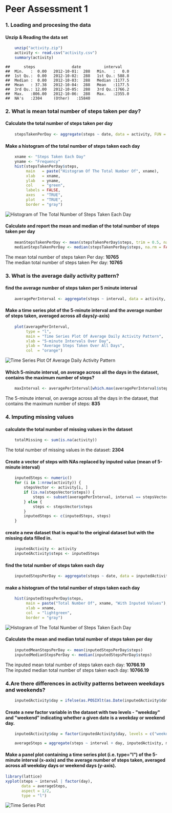Peer Assessment 1
========================================================

### 1. Loading and procesing the data


#### Unzip & Reading the data set


```r
    unzip("activity.zip")
    activity <- read.csv("activity.csv")
    summary(activity)
```

```
##      steps                date          interval     
##  Min.   :  0.00   2012-10-01:  288   Min.   :   0.0  
##  1st Qu.:  0.00   2012-10-02:  288   1st Qu.: 588.8  
##  Median :  0.00   2012-10-03:  288   Median :1177.5  
##  Mean   : 37.38   2012-10-04:  288   Mean   :1177.5  
##  3rd Qu.: 12.00   2012-10-05:  288   3rd Qu.:1766.2  
##  Max.   :806.00   2012-10-06:  288   Max.   :2355.0  
##  NA's   :2304     (Other)   :15840
```


### 2. What is mean total number of steps taken per day?


#### Calculate the total number of steps taken per day


```r
    stepsTakenPerDay <- aggregate(steps ~ date, data = activity, FUN = sum, na.rm =TRUE)
```



#### Make a histogram of the total number of steps taken each day

```r
    xname <- "Steps Taken Each Day"
    yname <- "Frequency"
    hist(stepsTakenPerDay$steps,  
         main   = paste("Histogram Of The Total Number Of", xname), 
         xlab   = xname, 
         ylab   = yname, 
         col    = "green", 
         labels = FALSE,
         axes   = "TRUE",
         plot   = "TRUE",
         border = "gray")
```

<img src="figure/unnamed-chunk-2-1.png" title="Histogram of The Total Number of Steps Taken Each Day" alt="Histogram of The Total Number of Steps Taken Each Day" style="display: block; margin: auto;" />


#### Calculate and report the mean and median of the total number of steps taken per day


```r
    meanStepsTakenPerDay <- mean(stepsTakenPerDay$steps, trim = 0.5, na.rm = FALSE)
    medianStepsTakenPerDay <- median(stepsTakenPerDay$steps, na.rm = FALSE)
```

The mean total number of steps taken Per day: **10765**  
The median total number of steps taken Per day: **10765**



### 3. What is the average daily activity pattern?



#### find the average number of steps taken per 5 minute interval


```r
    averagePerInterval <- aggregate(steps ~ interval, data = activity, FUN = mean)
```

#### Make a time series plot of the 5-minute interval and the average number of steps taken, averaged across all days(y-axis)

```r
    plot(averagePerInterval, 
         type = "l", 
         main = "Time Series Plot Of Average Daily Activity Pattern", 
         xlab = "5-minute Intervals Over Day", 
         ylab = "Average Steps Taken Over All Days", 
         col  = "orange")
```

<img src="figure/unnamed-chunk-5-1.png" title="Time Series Plot Of Average Daily Activity Pattern" alt="Time Series Plot Of Average Daily Activity Pattern" style="display: block; margin: auto;" />

#### Which 5-minute interval, on average across all the days in the dataset, contains the maximum number of steps?


```r
    maxInterval <- averagePerInterval[which.max(averagePerInterval$steps), "interval"]
```



The 5-minute interval, on average across all the days in the dataset, that contains the maximum number of steps: **835**


### 4. Imputing missing values



#### calculate the total number of missing values in the dataset

```r
    totalMissing <- sum(is.na(activity))
```

The total number of missing values in the dataset: **2304**



#### Create a vector of steps with NAs replaced by inputed value (mean of 5-minute interval)


```r
    inputedSteps <- numeric()
    for (i in 1:nrow(activity)) {
        stepsVector <- activity[i, ]
        if (is.na(stepsVector$steps)) {
            steps <- subset(averagePerInterval, interval == stepsVector$interval)$steps
        } else {
            steps <- stepsVector$steps
        } 
        inputedSteps <- c(inputedSteps, steps)
    }
```



#### create a new dataset that is equal to the original dataset but with the missing data filled in.


```r
    inputedActivity <- activity
    inputedActivity$steps <- inputedSteps
```



#### find the total number of steps taken each day

```r
    inputedStepsPerDay <- aggregate(steps ~ date, data = inputedActivity, FUN = sum)
```



#### make a histogram of the total number of steps taken each day

```r
    hist(inputedStepsPerDay$steps, 
         main = paste("Total Number Of", xname, "With Inputed Values"), 
         xlab = xname, 
         col  = "lightgreen",
         border = "gray")
```

<img src="figure/unnamed-chunk-11-1.png" title="Histogram of The Total Number of Steps Taken Each Day" alt="Histogram of The Total Number of Steps Taken Each Day" style="display: block; margin: auto;" />


#### Calculate the mean and median total number of steps taken per day


```r
    inputedMeanStepsPerDay <- mean(inputedStepsPerDay$steps)
    inputedMedianStepsPerDay <- median(inputedStepsPerDay$steps)
```

The inputed mean total number of steps taken each day: **10766.19**  
The inputed median total number of steps taken each day: **10766.19**




### 4.Are there differences in activity patterns between weekdays and weekends?


```r
    inputedActivity$day = ifelse(as.POSIXlt(as.Date(inputedActivity$date))$wday%%6 == 0, "weekend","weekday")
```



#### Create a new factor variable in the dataset with two levels - "weekday" and "weekend" indicating whether a given date is a weekday or weekend day.


```r
    inputedActivity$day = factor(inputedActivity$day, levels = c("weekday", "weekend"))
```


```r
    averageSteps = aggregate(steps ~ interval + day, inputedActivity, mean)
```



#### Make a panel plot containing a time series plot (i.e. type="l") of the 5-minute interval (x-axis) and the average number of steps taken, averaged across all weekday days or weekend days (y-axis).



```r
library(lattice)
xyplot(steps ~ interval | factor(day), 
       data = averageSteps, 
       aspect = 1/2, 
       type = "l")
```

<img src="figure/unnamed-chunk-16-1.png" title="Time Series Plot" alt="Time Series Plot" style="display: block; margin: auto;" />

